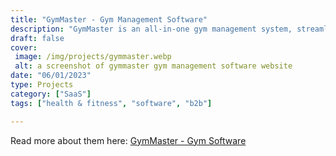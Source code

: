```yaml
---
title: "GymMaster - Gym Management Software"
description: "GymMaster is an all-in-one gym management system, streamlining thousands of clubs across 75+ countries."
draft: false
cover: 
 image: /img/projects/gymmaster.webp
 alt: a screenshot of gymmaster gym management software website
date: "06/01/2023"
type: Projects
category: ["SaaS"]
tags: ["health & fitness", "software", "b2b"]

---
```


Read more about them here: <a href="https://www.GymMaster.com">GymMaster - Gym Software</a>